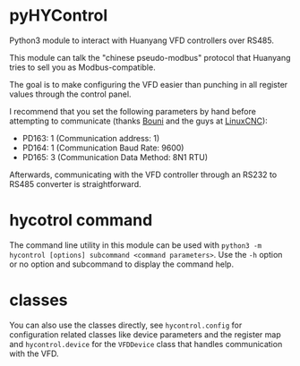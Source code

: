 # pyHYControl
Python3 module to interact with Huanyang VFD controllers over RS485.

This module can talk the "chinese pseudo-modbus" protocol that Huanyang
tries to sell you as Modbus-compatible.

The goal is to make configuring the VFD easier than punching in all register
values through the control panel.

I recommend that you set the following parameters by hand before attempting to communicate
(thanks [Bouni](https://gist.github.com/Bouni/803492ed0aab3f944066#file-hunayang-rs485-commands-md) and the guys at [LinuxCNC](https://github.com/LinuxCNC/linuxcnc)):

 - PD163: 1 (Communication address: 1)
 - PD164: 1 (Communication Baud Rate: 9600)
 - PD165: 3 (Communication Data Method: 8N1 RTU)

Afterwards, communicating with the VFD controller through an RS232 to RS485 converter is straightforward.

# hycotrol command
The command line utility in this module can be used with `python3 -m hycontrol [options] subcommand <command parameters>`.
Use the `-h` option or no option and subcommand to display the command help.

# classes
You can also use the classes directly, see `hycontrol.config` for configuration related classes like device parameters and the register map and `hycontrol.device` for the `VFDDevice` class that handles communication with the VFD.
